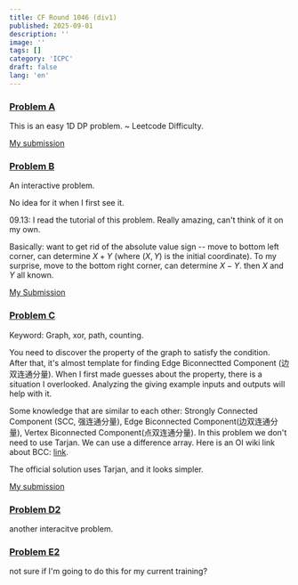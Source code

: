```yaml
---
title: CF Round 1046 (div1)
published: 2025-09-01
description: ''
image: ''
tags: []
category: 'ICPC'
draft: false 
lang: 'en'
---
```


### [Problem A](https://codeforces.com/problemset/problem/2135/A)

This is an easy 1D DP problem. ~ Leetcode Difficulty. 

[My submission](https://codeforces.com/contest/2135/submission/336458136)

### [Problem B](https://codeforces.com/problemset/problem/2135/B)

An interactive problem. 

No idea for it when I first see it. 

09.13: I read the tutorial of this problem. Really amazing, can't think of it on my own. 

Basically: want to get rid of the absolute value sign -- move to bottom left corner, can determine $X+Y$ (where $(X, Y)$ is the initial coordinate). To my surprise, move to the bottom right corner, can determine $X-Y$. then $X$ and $Y$ all known. 

[My Submission](https://codeforces.com/contest/2135/submission/338659880)

### [Problem C](https://codeforces.com/problemset/problem/2135/B)

Keyword: Graph, xor, path, counting. 

You need to discover the property of the graph to satisfy the condition. After that, it's almost template for finding Edge Biconnectted Component (边双连通分量). When I first made guesses about the property, there is a situation I overlooked. Analyzing the giving example inputs and outputs will help with it. 

Some knowledge that are similar to each other: Strongly Connected Component (SCC, 强连通分量), Edge Biconnected Component(边双连通分量), Vertex Biconnected Component(点双连通分量). In this problem we don't need to use Tarjan. We can use a difference array. Here is an OI wiki link about BCC: [link](https://oi-wiki.org/graph/bcc/).

The official solution uses Tarjan, and it looks simpler.

[My submission](https://codeforces.com/contest/2029/submission/290767326)

### [Problem D2](https://codeforces.com/problemset/problem/2135/D2)

another interacitve problem. 

### [Problem E2](https://codeforces.com/problemset/problem/2135/E2)

not sure if I'm going to do this for my current training?